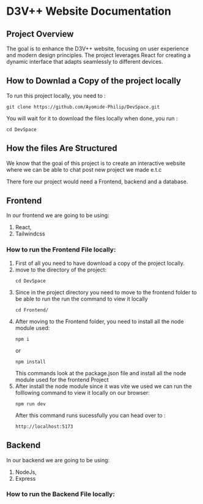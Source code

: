 # D3V++ Website Documentation

## Project Overview

The goal is to enhance the D3V++ website, focusing on user experience and modern design
principles.
The project leverages React for creating a dynamic interface that adapts seamlessly to different
devices.

## How to Downlad a Copy of the project locally

To run this project locally, you need to :

```
git clone https://github.com/Ayomide-Philip/DevSpace.git
```

You will wait for it to download the files locally when done, you run :

```
cd DevSpace
```

## How the files Are Structured

We know that the goal of this project is to create an interactive website where we can be able to chat post new project we made e.t.c

There fore our project would need a Frontend, backend and a database.

## Frontend

In our frontend we are going to be using:

1. React,
2. Tailwindcss

### How to run the Frontend File locally:

1. First of all you need to have download a copy of the project locally.
2. move to the directory of the project:
   ```
   cd DevSpace
   ```
3. Since in the project directory you need to move to the frontend folder to be able to run the run the command to view it locally
   ```
   cd Frontend/
   ```
4. After moving to the Frontend folder, you need to install all the node module used:
   ```
   npm i
   ```
   or
   ```
   npm install
   ```
   This commands look at the package.json file and install all the node module used for the frontend Project
5. After install the node module since it was vite we used we can run the folllowing command to view it locally on our browser:
   ```
   npm run dev
   ```
   After this command runs sucessfully you can head over to :
   ```
   http://localhost:5173
   ```

## Backend

In our backend we are going to be using:

1. NodeJs,
2. Express

### How to run the Backend File locally:

